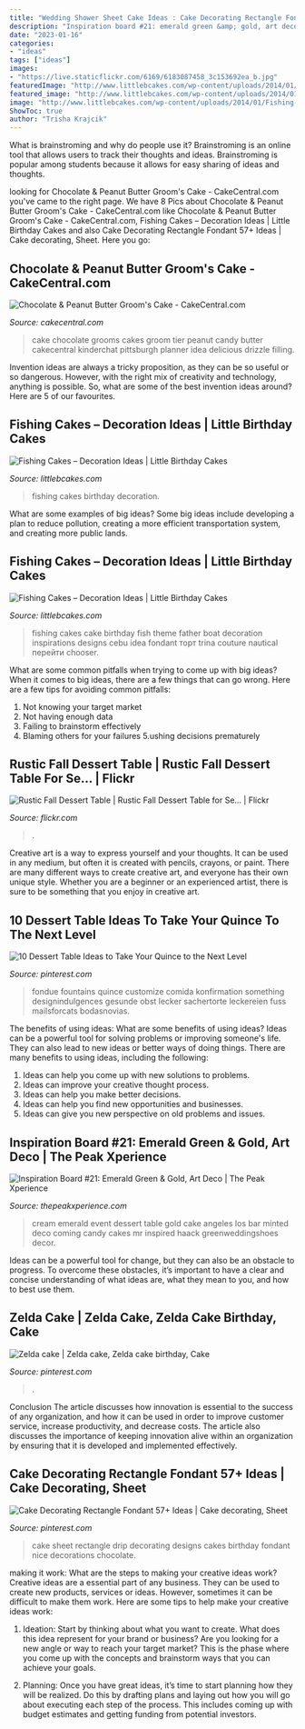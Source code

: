 ```yaml
---
title: "Wedding Shower Sheet Cake Ideas : Cake Decorating Rectangle Fondant 57+ Ideas"
description: "Inspiration board #21: emerald green &amp; gold, art deco"
date: "2023-01-16"
categories:
- "ideas"
tags: ["ideas"]
images:
- "https://live.staticflickr.com/6169/6183087458_3c153692ea_b.jpg"
featuredImage: "http://www.littlebcakes.com/wp-content/uploads/2014/01/Fishing-Cakes-Images-768x1024.jpg"
featured_image: "http://www.littlebcakes.com/wp-content/uploads/2014/01/Fishing-Cakes-Images-768x1024.jpg"
image: "http://www.littlebcakes.com/wp-content/uploads/2014/01/Fishing-Cakes-Images-768x1024.jpg"
ShowToc: true
author: "Trisha Krajcik"
---
```



What is brainstroming and why do people use it?
Brainstroming is an online tool that allows users to track their thoughts and ideas. Brainstroming is popular among students because it allows for easy sharing of ideas and thoughts.

	

		
looking for Chocolate &amp; Peanut Butter Groom&#039;s Cake - CakeCentral.com you've came to the right page. We have 8 Pics about Chocolate &amp; Peanut Butter Groom&#039;s Cake - CakeCentral.com like Chocolate &amp; Peanut Butter Groom&#039;s Cake - CakeCentral.com, Fishing Cakes – Decoration Ideas | Little Birthday Cakes and also Cake Decorating Rectangle Fondant 57+ Ideas | Cake decorating, Sheet. Here you go:
		
    
## Chocolate &amp; Peanut Butter Groom&#039;s Cake - CakeCentral.com

<img loading=lazy src="https://cdn001.cakecentral.com/gallery/2015/03/900_772768xAKH_chocolate-amp-peanut-butter-grooms-cake.jpg" onerror="this.onerror=null;this.src='https://tse1.mm.bing.net/th?id=OIP.J3Z85xLhnAy6S3uoTDjZaAHaJ4&amp;pid=15.1';" alt="Chocolate &amp; Peanut Butter Groom&#039;s Cake - CakeCentral.com">

_Source: cakecentral.com_

>cake chocolate grooms cakes groom tier peanut candy butter cakecentral kinderchat pittsburgh planner idea delicious drizzle filling. 

	

Invention ideas are always a tricky proposition, as they can be so useful or so dangerous. However, with the right mix of creativity and technology, anything is possible. So, what are some of the best invention ideas around? Here are 5 of our favourites.

    
## Fishing Cakes – Decoration Ideas | Little Birthday Cakes

<img loading=lazy src="http://www.littlebcakes.com/wp-content/uploads/2014/01/Fishing-Cakes-Pictures.jpg" onerror="this.onerror=null;this.src='https://tse2.mm.bing.net/th?id=OIP.WJsRCzF0Q2CVUEzy-8cMmQHaJ4&amp;pid=15.1';" alt="Fishing Cakes – Decoration Ideas | Little Birthday Cakes">

_Source: littlebcakes.com_

>fishing cakes birthday decoration. 

	

What are some examples of big ideas?
Some big ideas include developing a plan to reduce pollution, creating a more efficient transportation system, and creating more public lands.

    
## Fishing Cakes – Decoration Ideas | Little Birthday Cakes

<img loading=lazy src="http://www.littlebcakes.com/wp-content/uploads/2014/01/Fishing-Cakes-Images-768x1024.jpg" onerror="this.onerror=null;this.src='https://tse4.mm.bing.net/th?id=OIP.S3wlJN5qLFvpB1LYeXJyMwHaJ4&amp;pid=15.1';" alt="Fishing Cakes – Decoration Ideas | Little Birthday Cakes">

_Source: littlebcakes.com_

>fishing cakes cake birthday fish theme father boat decoration inspirations designs cebu idea fondant торт trina couture nautical перейти chooser. 

	

What are some common pitfalls when trying to come up with big ideas?
When it comes to big ideas, there are a few things that can go wrong. Here are a few tips for avoiding common pitfalls: 
1. Not knowing your target market 
2. Not having enough data 
3. Failing to brainstorm effectively 
4. Blaming others for your failures 
5.ushing decisions prematurely 

    
## Rustic Fall Dessert Table | Rustic Fall Dessert Table For Se… | Flickr

<img loading=lazy src="https://live.staticflickr.com/6169/6183087458_3c153692ea_b.jpg" onerror="this.onerror=null;this.src='https://tse1.mm.bing.net/th?id=OIP.UvF-MlbZ8ah_cO68iKe01gHaLD&amp;pid=15.1';" alt="Rustic Fall Dessert Table | Rustic Fall Dessert Table for Se… | Flickr">

_Source: flickr.com_

>. 

	

Creative art is a way to express yourself and your thoughts. It can be used in any medium, but often it is created with pencils, crayons, or paint. There are many different ways to create creative art, and everyone has their own unique style. Whether you are a beginner or an experienced artist, there is sure to be something that you enjoy in creative art.

    
## 10 Dessert Table Ideas To Take Your Quince To The Next Level

<img loading=lazy src="https://i.pinimg.com/736x/fe/c8/3f/fec83fcfedf0ada4472b44d8cc7e6621--quinceanera-ideas-shower-baby.jpg" onerror="this.onerror=null;this.src='https://tse2.mm.bing.net/th?id=OIP.koseK2Rl-NemPPv5Qz3BXAHaLH&amp;pid=15.1';" alt="10 Dessert Table Ideas to Take Your Quince to the Next Level">

_Source: pinterest.com_

>fondue fountains quince customize comida konfirmation something designindulgences gesunde obst lecker sachertorte leckereien fuss mailsforcats bodasnovias. 

	

The benefits of using ideas: What are some benefits of using ideas?
Ideas can be a powerful tool for solving problems or improving someone's life. They can also lead to new ideas or better ways of doing things. There are many benefits to using ideas, including the following: 
1. Ideas can help you come up with new solutions to problems.
2. Ideas can improve your creative thought process. 
3. Ideas can help you make better decisions. 
4. Ideas can help you find new opportunities and businesses. 
5. Ideas can give you new perspective on old problems and issues.

    
## Inspiration Board #21: Emerald Green &amp; Gold, Art Deco | The Peak Xperience

<img loading=lazy src="http://www.thepeakxperience.com/stories/wp-content/uploads/2013/06/f359fb0a72a0174eae05732d5603a96d.jpg" onerror="this.onerror=null;this.src='https://tse1.mm.bing.net/th?id=OIP.HjvjLn9WGHvRrqoiJPLVuQHaFL&amp;pid=15.1';" alt="Inspiration Board #21: Emerald Green &amp; Gold, Art Deco | The Peak Xperience">

_Source: thepeakxperience.com_

>cream emerald event dessert table gold cake angeles los bar minted deco coming candy cakes mr inspired haack greenweddingshoes decor. 

	

Ideas can be a powerful tool for change, but they can also be an obstacle to progress. To overcome these obstacles, it’s important to have a clear and concise understanding of what ideas are, what they mean to you, and how to best use them.

    
## Zelda Cake | Zelda Cake, Zelda Cake Birthday, Cake

<img loading=lazy src="https://i.pinimg.com/736x/6c/c6/e3/6cc6e37f69dc4fe5a6565548e84e3951.jpg" onerror="this.onerror=null;this.src='https://tse3.mm.bing.net/th?id=OIP._WHYVdgW-QKlqcnBEM-zawHaJ3&amp;pid=15.1';" alt="Zelda cake | Zelda cake, Zelda cake birthday, Cake">

_Source: pinterest.com_

>. 

	

Conclusion
The article discusses how innovation is essential to the success of any organization, and how it can be used in order to improve customer service, increase productivity, and decrease costs. The article also discusses the importance of keeping innovation alive within an organization by ensuring that it is developed and implemented effectively.

    
## Cake Decorating Rectangle Fondant 57+ Ideas | Cake Decorating, Sheet

<img loading=lazy src="https://i.pinimg.com/736x/71/d1/09/71d10970b7381cb906f99e96a26290b9.jpg" onerror="this.onerror=null;this.src='https://tse2.mm.bing.net/th?id=OIP.ygftNiSsyV5fkUfynQVGYwAAAA&amp;pid=15.1';" alt="Cake Decorating Rectangle Fondant 57+ Ideas | Cake decorating, Sheet">

_Source: pinterest.com_

>cake sheet rectangle drip decorating designs cakes birthday fondant nice decorations chocolate. 

	

making it work: What are the steps to making your creative ideas work?
Creative ideas are a essential part of any business. They can be used to create new products, services or ideas. However, sometimes it can be difficult to make them work. Here are some tips to help make your creative ideas work:
1. Ideation: Start by thinking about what you want to create. What does this idea represent for your brand or business? Are you looking for a new angle or way to reach your target market? This is the phase where you come up with the concepts and brainstorm ways that you can achieve your goals.

2. Planning: Once you have great ideas, it’s time to start planning how they will be realized. Do this by drafting plans and laying out how you will go about executing each step of the process. This includes coming up with budget estimates and getting funding from potential investors.


